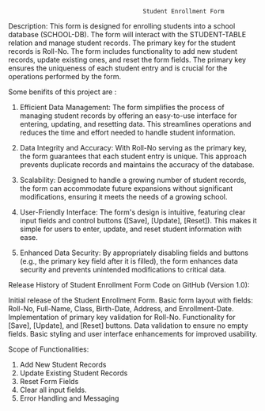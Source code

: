                                           Student Enrollment Form

Description:
This form is designed for enrolling students into a school database (SCHOOL-DB). The form will interact with the STUDENT-TABLE relation and manage student records. The primary key for the student records is Roll-No. The form includes functionality to add new student records, update existing ones, and reset the form fields. The primary key ensures the uniqueness of each student entry and is crucial for the operations performed by the form.


Some benifits of this project are :
1) Efficient Data Management:
The form simplifies the process of managing student records by offering an easy-to-use interface for          entering, updating, and resetting data. This streamlines operations and reduces the time and effort needed    to handle student information.

2) Data Integrity and Accuracy:
With Roll-No serving as the primary key, the form guarantees that each student entry is unique. This          approach prevents duplicate records and maintains the accuracy of the database.

3) Scalability:
Designed to handle a growing number of student records, the form can accommodate future expansions without    significant modifications, ensuring it meets the needs of a growing school.

4) User-Friendly Interface:
The form's design is intuitive, featuring clear input fields and control buttons ([Save], [Update],           [Reset]). This makes it simple for users to enter, update, and reset student information with ease.

5) Enhanced Data Security:
By appropriately disabling fields and buttons (e.g., the primary key field after it is filled), the form      enhances data security and prevents unintended modifications to critical data.


Release History of Student Enrollment Form Code on GitHub (Version 1.0):

Initial release of the Student Enrollment Form.
Basic form layout with fields: Roll-No, Full-Name, Class, Birth-Date, Address, and Enrollment-Date.
Implementation of primary key validation for Roll-No.
Functionality for [Save], [Update], and [Reset] buttons.
Data validation to ensure no empty fields.
Basic styling and user interface enhancements for improved usability.


Scope of Functionalities:

1) Add New Student Records
2) Update Existing Student Records
3) Reset Form Fields
4) Clear all input fields.
5) Error Handling and Messaging

